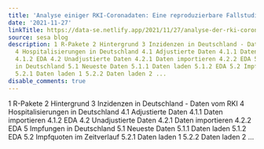 ```yaml
---
title: 'Analyse einiger RKI-Coronadaten: Eine reproduzierbare Fallstudie'
date: '2021-11-27'
linkTitle: https://data-se.netlify.app/2021/11/27/analyse-der-rki-coronadaten/
source: sesa blog
description: 1 R-Pakete 2 Hintergrund 3 Inzidenzen in Deutschland - Daten vom RKI
  4 Hospitalisierungen in Deutschland 4.1 Adjustierte Daten 4.1.1 Daten importieren
  4.1.2 EDA 4.2 Unadjustierte Daten 4.2.1 Daten importieren 4.2.2 EDA 5 Impfungen
  in Deutschland 5.1 Neueste Daten 5.1.1 Daten laden 5.1.2 EDA 5.2 Impfquoten im Zeitverlauf
  5.2.1 Daten laden 1 5.2.2 Daten laden 2 ...
disable_comments: true
---
```

1 R-Pakete 2 Hintergrund 3 Inzidenzen in Deutschland - Daten vom RKI 4 Hospitalisierungen in Deutschland 4.1 Adjustierte Daten 4.1.1 Daten importieren 4.1.2 EDA 4.2 Unadjustierte Daten 4.2.1 Daten importieren 4.2.2 EDA 5 Impfungen in Deutschland 5.1 Neueste Daten 5.1.1 Daten laden 5.1.2 EDA 5.2 Impfquoten im Zeitverlauf 5.2.1 Daten laden 1 5.2.2 Daten laden 2 ...